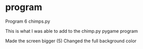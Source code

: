 # program
Program 6 chimps.py 


This is what I was able to add to the chimp.py pygame program

Made the screen bigger (5)
Changed the full background color
